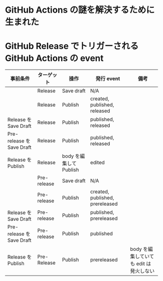 # GitHub Actions の謎を解決するために生まれた

# GitHub Release でトリガーされる GitHub Actions の event

| 事前条件                  | ターゲット  | 操作                    | 発行 event                      | 備考                                    |
| ------------------------- | ----------- | ----------------------- | ------------------------------- | --------------------------------------- |
|                           | Release     | Save draft              | N/A                             |                                         |
|                           | Release     | Publish                 | created, published, released    |                                         |
| Release を Save Draft     | Release     | Publish                 | published, released             |                                         |
| Pre-release を Save Draft | Release     | Publish                 | published, released             |                                         |
| Release を Publish        | Release     | body を編集して Publish | edited                          |                                         |
|                           | Pre-release | Save draft              | N/A                             |                                         |
|                           | Pre-release | Publish                 | created, published, prereleased |                                         |
| Release を Save Draft     | Pre-release | Publish                 | published, prereleased          |                                         |
| Pre-release を Save Draft | Pre-release | Publish                 | published                       |                                         |
| Release を Publish        | Pre-Release | Publish                 | prereleased                     | body を編集していても edit は発火しない |
